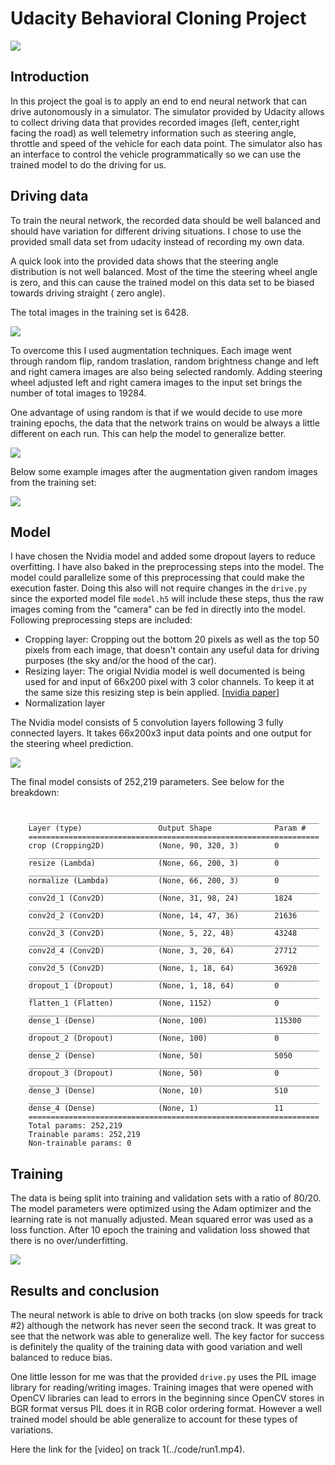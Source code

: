 # Udacity Behavioral Cloning Project

![](img/project.png)

## Introduction

In this project the goal is to apply an end to end neural network that can drive autonomously in a simulator. The simulator provided by Udacity allows to collect driving data that provides recorded images (left, center,right facing the road) as well telemetry information such as steering angle, throttle and speed of the vehicle for each data point. The simulator also has an interface to control the vehicle programmatically so we can use the trained model to do the driving for us.


## Driving data
To train the neural network, the recorded data should be well balanced and should have variation for different driving situations.
I chose to use the provided small data set from udacity instead of recording my own data.

A quick look into the provided data shows that the steering angle distribution is not well balanced. Most of the time the steering wheel angle is zero, and this can cause the trained model on this data set to be biased towards driving straight ( zero angle).

The total images in the training set is 6428.

![](img/histogram.png)

To overcome this I used augmentation techniques. Each image went through random flip, random traslation, random brightness change and left and right camera images are also being selected randomly. Adding steering wheel adjusted left and right camera images to the input set brings the number of total images to 19284.

One advantage of using random is that if we would decide to use more training epochs, the data that the network trains on would be always a little different on each run. This can help the model to generalize better.

![](img/hist_after.png)

Below some example images after the augmentation given random images from the training set:

![](img/sample_augmentation.png)


## Model

I have chosen the Nvidia model and added some dropout layers to reduce overfitting. I have also baked in the preprocessing steps into the model. The model could parallelize some of this preprocessing that could make the execution faster. Doing this also will not require changes in the `drive.py` since the exported model file `model.h5` will include these steps, thus the raw images coming from the "camera" can be fed in directly into the model. Following preprocessing steps are included:

* Cropping layer: Cropping out the bottom 20 pixels as well as the top 50 pixels from each image, that doesn't contain any useful data for driving purposes (the sky and/or the hood of the car).
* Resizing layer: The origial Nvidia model is well documented is being used for and input of 66x200 pixel with 3 color channels. To keep it at the same size this resizing step is bein applied. [[nvidia paper](https://arxiv.org/pdf/1704.07911.pdf)]
* Normalization layer

The Nvidia model consists of 5 convolution layers following 3 fully connected layers. It takes 66x200x3 input data points and one output for the steering wheel prediction.

![](img/nvidia_model.png)

The final model consists of 252,219 parameters. See below for the breakdown:
 
```

    _________________________________________________________________
    Layer (type)                 Output Shape              Param #   
    =================================================================
    crop (Cropping2D)            (None, 90, 320, 3)        0         
    _________________________________________________________________
    resize (Lambda)              (None, 66, 200, 3)        0         
    _________________________________________________________________
    normalize (Lambda)           (None, 66, 200, 3)        0         
    _________________________________________________________________
    conv2d_1 (Conv2D)            (None, 31, 98, 24)        1824      
    _________________________________________________________________
    conv2d_2 (Conv2D)            (None, 14, 47, 36)        21636     
    _________________________________________________________________
    conv2d_3 (Conv2D)            (None, 5, 22, 48)         43248     
    _________________________________________________________________
    conv2d_4 (Conv2D)            (None, 3, 20, 64)         27712     
    _________________________________________________________________
    conv2d_5 (Conv2D)            (None, 1, 18, 64)         36928     
    _________________________________________________________________
    dropout_1 (Dropout)          (None, 1, 18, 64)         0         
    _________________________________________________________________
    flatten_1 (Flatten)          (None, 1152)              0         
    _________________________________________________________________
    dense_1 (Dense)              (None, 100)               115300    
    _________________________________________________________________
    dropout_2 (Dropout)          (None, 100)               0         
    _________________________________________________________________
    dense_2 (Dense)              (None, 50)                5050      
    _________________________________________________________________
    dropout_3 (Dropout)          (None, 50)                0         
    _________________________________________________________________
    dense_3 (Dense)              (None, 10)                510       
    _________________________________________________________________
    dense_4 (Dense)              (None, 1)                 11        
    =================================================================
    Total params: 252,219
    Trainable params: 252,219
    Non-trainable params: 0

```

## Training


The data is being split into training and validation sets with a ratio of 80/20. The model parameters were optimized using the Adam optimizer and the learning rate is not manually adjusted. Mean squared error was used as a loss function. After 10 epoch the training and validation loss showed that there is no over/underfitting. 

![](img/training_loss.png)



## Results and conclusion

The neural network is able to drive on both tracks (on slow speeds for track #2) although the network has never seen the second track. It was great to see that the network was able to generalize well. The key factor for success is definitely the quality of the training data with good variation and well balanced to reduce bias.

One little lesson for me was that the provided `drive.py` uses the PIL image library for reading/writing images. Training images that were opened with OpenCV libraries can lead to errors in the beginning since OpenCV stores in BGR format versus PIL does it in RGB color ordering format. However a well trained model should be able generalize to account for these types of variations.

Here the link for the [video] on track 1(../code/run1.mp4).


